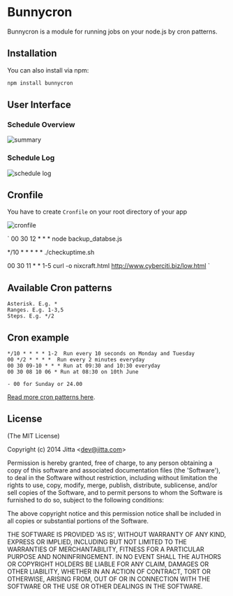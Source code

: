 # Bunnycron
Bunnycron is a module for running jobs on your node.js by cron patterns.

## Installation

You can also install via npm:

```sh
npm install bunnycron
```

## User Interface
### Schedule Overview
![summary](https://cloud.githubusercontent.com/assets/837612/3609563/cda4693c-0d7c-11e4-8b64-77ec7ab6c3d9.png)

### Schedule Log
![schedule log](https://cloud.githubusercontent.com/assets/837612/3609667/9ec2fe9c-0d7e-11e4-870c-69d45de7a8fd.png)




## Cronfile
You have to create `Cronfile` on your root directory of your app

![cronfile](https://cloud.githubusercontent.com/assets/837612/3597594/48a60a5e-0cd4-11e4-9cef-e353240433ef.png)




`
00 30 12 * * * node backup_databse.js

*/10 * * * * * ./checkuptime.sh

00 30 11 * * 1-5 curl -o nixcraft.html http://www.cyberciti.biz/low.html
`

## Available Cron patterns

    Asterisk. E.g. *
    Ranges. E.g. 1-3,5
    Steps. E.g. */2
    
## Cron example
    */10 * * * * 1-2  Run every 10 seconds on Monday and Tuesday
    00 */2 * * * *  Run every 2 minutes everyday
    00 30 09-10 * * * Run at 09:30 and 10:30 everyday
    00 30 08 10 06 * Run at 08:30 on 10th June

    - 00 for Sunday or 24.00


[Read more cron patterns here](http://www.thegeekstuff.com/2009/06/15-practical-crontab-examples/).

    



## License 

(The MIT License)

Copyright (c) 2014 Jitta &lt;dev@jitta.com&gt;

Permission is hereby granted, free of charge, to any person obtaining
a copy of this software and associated documentation files (the
'Software'), to deal in the Software without restriction, including
without limitation the rights to use, copy, modify, merge, publish,
distribute, sublicense, and/or sell copies of the Software, and to
permit persons to whom the Software is furnished to do so, subject to
the following conditions:

The above copyright notice and this permission notice shall be
included in all copies or substantial portions of the Software.

THE SOFTWARE IS PROVIDED 'AS IS', WITHOUT WARRANTY OF ANY KIND,
EXPRESS OR IMPLIED, INCLUDING BUT NOT LIMITED TO THE WARRANTIES OF
MERCHANTABILITY, FITNESS FOR A PARTICULAR PURPOSE AND NONINFRINGEMENT.
IN NO EVENT SHALL THE AUTHORS OR COPYRIGHT HOLDERS BE LIABLE FOR ANY
CLAIM, DAMAGES OR OTHER LIABILITY, WHETHER IN AN ACTION OF CONTRACT,
TORT OR OTHERWISE, ARISING FROM, OUT OF OR IN CONNECTION WITH THE
SOFTWARE OR THE USE OR OTHER DEALINGS IN THE SOFTWARE.
